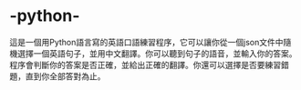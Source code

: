 # -python-
這是一個用Python語言寫的英語口語練習程序，它可以讓你從一個json文件中隨機選擇一個英語句子，並用中文翻譯。你可以聽到句子的語音，並輸入你的答案。程序會判斷你的答案是否正確，並給出正確的翻譯。你還可以選擇是否要練習錯題，直到你全部答對為止。
